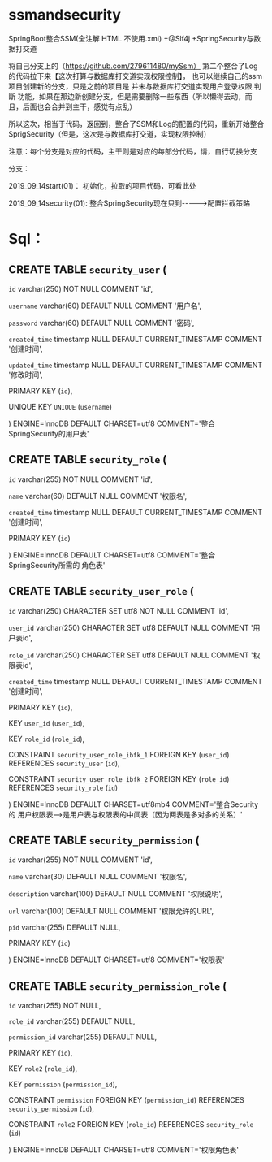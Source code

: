 # ssmandsecurity
SpringBoot整合SSM(全注解   HTML   不使用.xml)  +@Slf4j +SpringSecurity与数据打交道

将自己分支上的（https://github.com/279611480/mySsm）  第二个整合了Log的代码拉下来【这次打算与数据库打交道实现权限控制】，  也可以继续自己的ssm项目创建新的分支，只是之前的项目是 并未与数据库打交道实现用户登录权限  判断 功能，如果在那边新创建分支，但是需要删除一些东西（所以懒得去动，而且，后面也会合并到主干，感觉有点乱）
 
所以这次，相当于代码，返回到，整合了SSM和Log的配置的代码，重新开始整合SprigSecurity（但是，这次是与数据库打交道，实现权限控制）

注意：每个分支是对应的代码，主干则是对应的每部分代码，请，自行切换分支

分支：

2019_09_14start(01)：  初始化，拉取的项目代码，可看此处  

2019_09_14security(01): 整合SpringSecurity现在只到----->配置拦截策略

# Sql：

## CREATE TABLE `security_user` (
 
 `id` varchar(250) NOT NULL COMMENT 'id',
 
 `username` varchar(60) DEFAULT NULL COMMENT '用户名',
 
 `password` varchar(60) DEFAULT NULL COMMENT '密码',
 
 `created_time` timestamp NULL DEFAULT CURRENT_TIMESTAMP COMMENT '创建时间',
 
 `updated_time` timestamp NULL DEFAULT CURRENT_TIMESTAMP COMMENT '修改时间',
 
 PRIMARY KEY (`id`),
 
 UNIQUE KEY `UNIQUE` (`username`)

) ENGINE=InnoDB DEFAULT CHARSET=utf8 COMMENT='整合SpringSecurity的用户表'



## CREATE TABLE `security_role` (

  `id` varchar(255) NOT NULL COMMENT 'id',
  
  `name` varchar(60) DEFAULT NULL COMMENT '权限名',
  
  `created_time` timestamp NULL DEFAULT CURRENT_TIMESTAMP COMMENT '创建时间',
  
  PRIMARY KEY (`id`)
  
) ENGINE=InnoDB DEFAULT CHARSET=utf8 COMMENT='整合SpringSecurity所需的 角色表'


## CREATE TABLE `security_user_role` (

  `id` varchar(250) CHARACTER SET utf8 NOT NULL COMMENT 'id',
  
  `user_id` varchar(250) CHARACTER SET utf8 DEFAULT NULL COMMENT '用户表id',
  
  `role_id` varchar(250) CHARACTER SET utf8 DEFAULT NULL COMMENT '权限表id',
  
  `created_time` timestamp NULL DEFAULT CURRENT_TIMESTAMP COMMENT '创建时间',
  
  PRIMARY KEY (`id`),
  
  KEY `user_id` (`user_id`),
  
  KEY `role_id` (`role_id`),
  
  CONSTRAINT `security_user_role_ibfk_1` FOREIGN KEY (`user_id`) REFERENCES `security_user` (`id`),
  
  CONSTRAINT `security_user_role_ibfk_2` FOREIGN KEY (`role_id`) REFERENCES `security_role` (`id`)
  
) ENGINE=InnoDB DEFAULT CHARSET=utf8mb4 COMMENT='整合Security的 用户权限表-->是用户表与权限表的中间表（因为两表是多对多的关系）'




## CREATE TABLE `security_permission` (

  `id` varchar(255) NOT NULL COMMENT 'id',
  
  `name` varchar(30) DEFAULT NULL COMMENT '权限名',
  
  `description` varchar(100) DEFAULT NULL COMMENT '权限说明',
  
  `url` varchar(100) DEFAULT NULL COMMENT '权限允许的URL',
  
  `pid` varchar(255) DEFAULT NULL,
  
  PRIMARY KEY (`id`)
  
) ENGINE=InnoDB DEFAULT CHARSET=utf8 COMMENT='权限表'



## CREATE TABLE `security_permission_role` (

  `id` varchar(255) NOT NULL,
  
  `role_id` varchar(255) DEFAULT NULL,
  
  `permission_id` varchar(255) DEFAULT NULL,
  
  PRIMARY KEY (`id`),
  
  KEY `role2` (`role_id`),
  
  KEY `permission` (`permission_id`),
  
  CONSTRAINT `permission` FOREIGN KEY (`permission_id`) REFERENCES `security_permission` (`id`),
  
  CONSTRAINT `role2` FOREIGN KEY (`role_id`) REFERENCES `security_role` (`id`)
  
) ENGINE=InnoDB DEFAULT CHARSET=utf8 COMMENT='权限角色表'

























